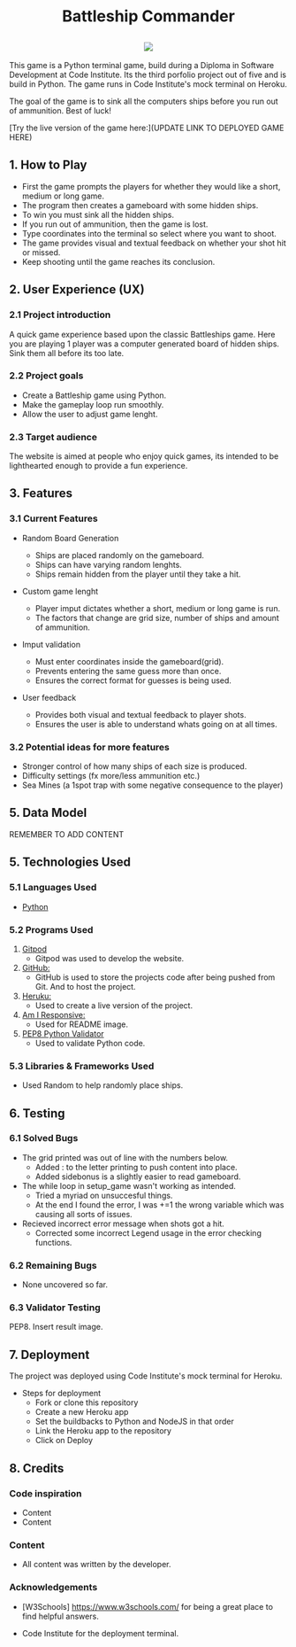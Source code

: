 <h1 align="center">Battleship Commander</h1>

<h2 align="center"><img src="INSERT Am I Responsive Image"></h2>

This game is a Python terminal game, build during a Diploma in Software Development at Code Institute. Its the third porfolio project out of five and is build in Python.
The game runs in Code Institute's mock terminal on Heroku.

The goal of the game is to sink all the computers ships before you run out of ammunition. Best of luck!

[Try the live version of the game here:](UPDATE LINK TO DEPLOYED GAME HERE)

## 1. How to Play
- First the game prompts the players for whether they would like a short, medium or long game.
- The program then creates a gameboard with some hidden ships.
- To win you must sink all the hidden ships.
- If you run out of ammunition, then the game is lost.
- Type coordinates into the terminal so select where you want to shoot.
- The game provides visual and textual feedback on whether your shot hit or missed.
- Keep shooting until the game reaches its conclusion.

## 2. User Experience (UX)

### 2.1 Project introduction
A quick game experience based upon the classic Battleships game. Here you are playing 1 player was a computer generated board of hidden ships.
Sink them all before its too late.

### 2.2 Project goals
- Create a Battleship game using Python.
- Make the gameplay loop run smoothly.
- Allow the user to adjust game lenght.

### 2.3 Target audience
The website is aimed at people who enjoy quick games, its intended to be lighthearted enough to provide a fun experience.


## 3. Features
### 3.1 Current Features
*   Random Board Generation 
    - Ships are placed randomly on the gameboard.
    - Ships can have varying random lenghts.
    - Ships remain hidden from the player until they take a hit.

*   Custom game lenght
    - Player imput dictates whether a short, medium or long game is run.
    - The factors that change are grid size, number of ships and amount of ammunition.

*   Imput validation
    - Must enter coordinates inside the gameboard(grid).
    - Prevents entering the same guess more than once.
    - Ensures the correct format for guesses is being used.

*   User feedback
    - Provides both visual and textual feedback to player shots.
    - Ensures the user is able to understand whats going on at all times.
    
### 3.2 Potential ideas for more features
- Stronger control of how many ships of each size is produced.
- Difficulty settings (fx more/less ammunition etc.)
- Sea Mines (a 1spot trap with some negative consequence to the player)

## 5. Data Model
REMEMBER TO ADD CONTENT

## 5. Technologies Used

### 5.1 Languages Used

-   [Python](https://en.wikipedia.org/wiki/Python_(programming_language))

### 5.2 Programs Used

1. [Gitpod](https://gitpod.io/)
    - Gitpod was used to develop the website.
1. [GitHub:](https://github.com/)
    - GitHub is used to store the projects code after being pushed from Git. And to host the project.
1. [Heruku:](https://www.heroku.com/)
    - Used to create a live version of the project.
1. [Am I Responsive:](http://ami.responsivedesign.is/)
    - Used for README image.
1. [PEP8 Python Validator](https://pep8online.com/)
    - Used to validate Python code.

### 5.3 Libraries & Frameworks Used
- Used Random to help randomly place ships.

## 6. Testing
### 6.1 Solved Bugs
- The grid printed was out of line with the numbers below.
    - Added : to the letter printing to push content into place.
    - Added sidebonus is a slightly easier to read gameboard.
- The while loop in setup_game wasn't working as intended.
    - Tried a myriad on unsuccesful things.
    - At the end I found the error, I was +=1 the wrong variable which was causing all sorts of issues.
- Recieved incorrect error message when shots got a hit.
    - Corrected some incorrect Legend usage in the error checking functions.

### 6.2 Remaining Bugs
- None uncovered so far.

### 6.3 Validator Testing
PEP8.
Insert result image.

## 7. Deployment
The project was deployed using Code Institute's mock terminal for Heroku.

*   Steps for deployment   
    - Fork or clone this repository
    - Create a new Heroku app
    - Set the buildbacks to Python and NodeJS in that order
    - Link the Heroku app to the repository
    - Click on Deploy


## 8. Credits

### Code inspiration
- Content
- Content

### Content
-   All content was written by the developer.


### Acknowledgements

- [W3Schools] https://www.w3schools.com/ for being a great place to find helpful answers.

- Code Institute for the deployment terminal.
